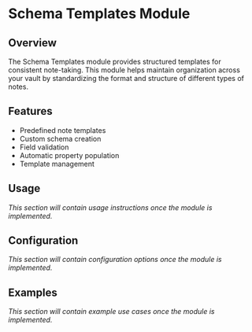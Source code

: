 # Schema Templates Module

## Overview
The Schema Templates module provides structured templates for consistent note-taking. This module helps maintain organization across your vault by standardizing the format and structure of different types of notes.

## Features
- Predefined note templates
- Custom schema creation
- Field validation
- Automatic property population
- Template management

## Usage
*This section will contain usage instructions once the module is implemented.*

## Configuration
*This section will contain configuration options once the module is implemented.*

## Examples
*This section will contain example use cases once the module is implemented.*